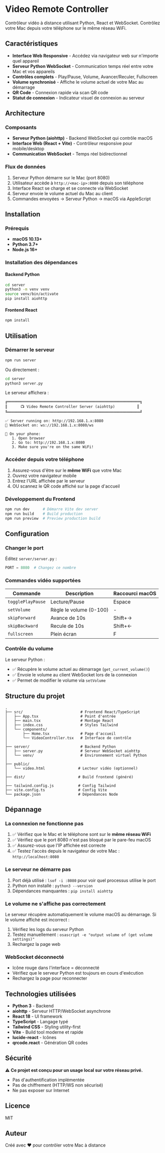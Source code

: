 # Video Remote Controller

Contrôleur vidéo à distance utilisant Python, React et WebSocket. Contrôlez votre Mac depuis votre téléphone sur le même réseau WiFi.

## Caractéristiques

- **Interface Web Responsive** - Accédez via navigateur web sur n'importe quel appareil
- **Serveur Python WebSocket** - Communication temps réel entre votre Mac et vos appareils
- **Contrôles complets** - Play/Pause, Volume, Avancer/Reculer, Fullscreen
- **Volume synchronisé** - Affiche le volume actuel de votre Mac au démarrage
- **QR Code** - Connexion rapide via scan QR code
- **Statut de connexion** - Indicateur visuel de connexion au serveur

## Architecture

### Composants

- **Serveur Python (aiohttp)** - Backend WebSocket qui contrôle macOS
- **Interface Web (React + Vite)** - Contrôleur responsive pour mobile/desktop
- **Communication WebSocket** - Temps réel bidirectionnel

### Flux de données

1. Serveur Python démarre sur le Mac (port 8080)
2. Utilisateur accède à `http://<mac-ip>:8080` depuis son téléphone
3. Interface React se charge et se connecte via WebSocket
4. Serveur envoie le volume actuel du Mac au client
5. Commandes envoyées → Serveur Python → macOS via AppleScript

## Installation

### Prérequis

- **macOS 10.13+**
- **Python 3.7+**
- **Node.js 16+**

### Installation des dépendances

#### Backend Python

```bash
cd server
python3 -m venv venv
source venv/bin/activate
pip install aiohttp
```

#### Frontend React

```bash
npm install
```

## Utilisation

### Démarrer le serveur

```bash
npm run server
```

Ou directement :

```bash
cd server
python3 server.py
```

Le serveur affichera :
```
╔════════════════════════════════════════════════════════════╗
║      📺 Video Remote Controller Server (aiohttp)          ║
╚════════════════════════════════════════════════════════════╝

✅ Server running on: http://192.168.1.x:8080
🔌 WebSocket on: ws://192.168.1.x:8080/ws

📱 On your phone:
   1. Open browser
   2. Go to: http://192.168.1.x:8080
   3. Make sure you're on the same WiFi!
```

### Accéder depuis votre téléphone

1. Assurez-vous d'être sur le **même WiFi** que votre Mac
2. Ouvrez votre navigateur mobile
3. Entrez l'URL affichée par le serveur
4. OU scannez le QR code affiché sur la page d'accueil

### Développement du Frontend

```bash
npm run dev      # Démarre Vite dev server
npm run build    # Build production
npm run preview  # Preview production build
```

## Configuration

### Changer le port

Éditez `server/server.py` :

```python
PORT = 8080  # Changez ce nombre
```

### Commandes vidéo supportées

| Commande | Description | Raccourci macOS |
|----------|-------------|-----------------|
| `togglePlayPause` | Lecture/Pause | Espace |
| `setVolume` | Règle le volume (0-100) | - |
| `skipForward` | Avance de 10s | Shift+→ |
| `skipBackward` | Recule de 10s | Shift+← |
| `fullscreen` | Plein écran | F |

### Contrôle du volume

Le serveur Python :
- ✅ Récupère le volume actuel au démarrage (`get_current_volume()`)
- ✅ Envoie le volume au client WebSocket lors de la connexion
- ✅ Permet de modifier le volume via `setVolume`

## Structure du projet

```
.
├── src/                          # Frontend React/TypeScript
│   ├── App.tsx                   # Point d'entrée
│   ├── main.tsx                  # Montage React
│   ├── index.css                 # Styles Tailwind
│   └── components/
│       ├── Home.tsx              # Page d'accueil
│       └── VideoController.tsx   # Interface de contrôle
│
├── server/                       # Backend Python
│   ├── server.py                 # Serveur WebSocket aiohttp
│   └── venv/                     # Environnement virtuel Python
│
├── public/
│   └── video.html               # Lecteur vidéo (optionnel)
│
├── dist/                        # Build frontend (généré)
│
├── tailwind.config.js           # Config Tailwind
├── vite.config.ts               # Config Vite
└── package.json                 # Dépendances Node

```

## Dépannage

### La connexion ne fonctionne pas

1. ✅ Vérifiez que le Mac et le téléphone sont sur le **même réseau WiFi**
2. ✅ Vérifiez que le port 8080 n'est pas bloqué par le pare-feu macOS
3. ✅ Assurez-vous que l'IP affichée est correcte
4. ✅ Testez l'accès depuis le navigateur de votre Mac : `http://localhost:8080`

### Le serveur ne démarre pas

1. Port déjà utilisé : `lsof -i :8080` pour voir quel processus utilise le port
2. Python non installé : `python3 --version`
3. Dépendances manquantes : `pip install aiohttp`

### Le volume ne s'affiche pas correctement

Le serveur récupère automatiquement le volume macOS au démarrage. Si le volume affiché est incorrect :

1. Vérifiez les logs du serveur Python
2. Testez manuellement : `osascript -e "output volume of (get volume settings)"`
3. Rechargez la page web

### WebSocket déconnecté

- Icône rouge dans l'interface = déconnecté
- Vérifiez que le serveur Python est toujours en cours d'exécution
- Rechargez la page pour reconnecter

## Technologies utilisées

- **Python 3** - Backend
- **aiohttp** - Serveur HTTP/WebSocket asynchrone
- **React 18** - UI framework
- **TypeScript** - Langage typé
- **Tailwind CSS** - Styling utility-first
- **Vite** - Build tool moderne et rapide
- **lucide-react** - Icônes
- **qrcode.react** - Génération QR codes

## Sécurité

⚠️ **Ce projet est conçu pour un usage local sur votre réseau privé.**

- Pas d'authentification implémentée
- Pas de chiffrement (HTTP/WS non sécurisé)
- Ne pas exposer sur Internet

## Licence

MIT

## Auteur

Créé avec ❤️ pour contrôler votre Mac à distance

